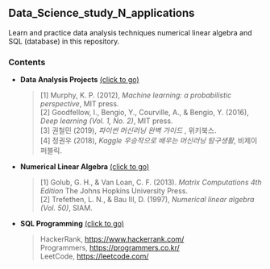 ## Data_Science_study_N_applications

Learn and practice data analysis techniques numerical linear algebra and SQL (database) in this repository.

### __Contents__
      
   - __Data Analysis Projects__  [(click to go)](https://github.com/sangmanjung/Data_Science_study_with_Python/tree/main/Data_Analysis_Techniques)  
    
      > [1] Murphy, K. P. (2012), *Machine learning: a probabilistic perspective*, MIT press.  
      > [2] Goodfellow, I., Bengio, Y., Courville, A., & Bengio, Y. (2016), *Deep learning (Vol. 1, No. 2)*, MIT press.  
      > [3] 권철민 (2019), *파이썬 머신러닝 완벽 가이드* , 위키북스.  
      > [4] 정권우 (2018), *Kaggle 우승작으로 배우는 머신러닝 탐구생활*, 비제이퍼블릭.  
    
   - __Numerical Linear Algebra__  [(click to go)](https://github.com/sangmanjung/Data_Science_study_with_Python/tree/main/Numerical_Linear_Algebra)  
   
      > [1] Golub, G. H., & Van Loan, C. F. (2013). *Matrix Computations 4th Edition* The Johns Hopkins University Press.  
      > [2] Trefethen, L. N., & Bau III, D. (1997), *Numerical linear algebra (Vol. 50)*, SIAM.  
        
   - __SQL Programming__  [(click to go)](https://github.com/sangmanjung/Data_Science_study_with_Python/tree/main/SQL_Programming)  

      > HackerRank, https://www.hackerrank.com/  
      > Programmers, https://programmers.co.kr/  
      > LeetCode, https://leetcode.com/  
      
